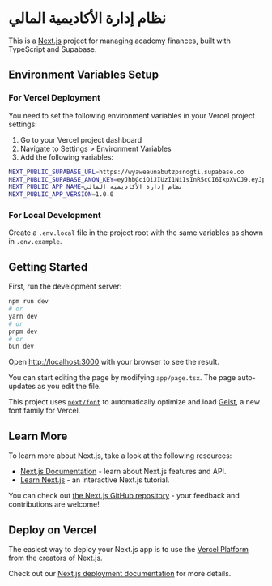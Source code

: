 # نظام إدارة الأكاديمية المالي

This is a [Next.js](https://nextjs.org) project for managing academy finances, built with TypeScript and Supabase.

## Environment Variables Setup

### For Vercel Deployment

You need to set the following environment variables in your Vercel project settings:

1. Go to your Vercel project dashboard
2. Navigate to Settings > Environment Variables
3. Add the following variables:

```bash
NEXT_PUBLIC_SUPABASE_URL=https://wyaweaunabutzpsnogti.supabase.co
NEXT_PUBLIC_SUPABASE_ANON_KEY=eyJhbGciOiJIUzI1NiIsInR5cCI6IkpXVCJ9.eyJpc3MiOiJzdXBhYmFzZSIsInJlZiI6Ind5YXdlYXVuYWJ1dHpwc25vZ3RpIiwicm9sZSI6ImFub24iLCJpYXQiOjE3NTczMTY3NjEsImV4cCI6MjA3Mjg5Mjc2MX0.jqXqTS2uCiZCNzO9u71im6DcQu621RiPsIaZYKIYlC0
NEXT_PUBLIC_APP_NAME=نظام إدارة الأكاديمية المالي
NEXT_PUBLIC_APP_VERSION=1.0.0
```

### For Local Development

Create a `.env.local` file in the project root with the same variables as shown in `.env.example`.

## Getting Started

First, run the development server:

```bash
npm run dev
# or
yarn dev
# or
pnpm dev
# or
bun dev
```

Open [http://localhost:3000](http://localhost:3000) with your browser to see the result.

You can start editing the page by modifying `app/page.tsx`. The page auto-updates as you edit the file.

This project uses [`next/font`](https://nextjs.org/docs/app/building-your-application/optimizing/fonts) to automatically optimize and load [Geist](https://vercel.com/font), a new font family for Vercel.

## Learn More

To learn more about Next.js, take a look at the following resources:

- [Next.js Documentation](https://nextjs.org/docs) - learn about Next.js features and API.
- [Learn Next.js](https://nextjs.org/learn) - an interactive Next.js tutorial.

You can check out [the Next.js GitHub repository](https://github.com/vercel/next.js) - your feedback and contributions are welcome!

## Deploy on Vercel

The easiest way to deploy your Next.js app is to use the [Vercel Platform](https://vercel.com/new?utm_medium=default-template&filter=next.js&utm_source=create-next-app&utm_campaign=create-next-app-readme) from the creators of Next.js.

Check out our [Next.js deployment documentation](https://nextjs.org/docs/app/building-your-application/deploying) for more details.

